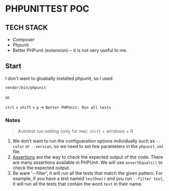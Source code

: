 # PHPUNITTEST POC

## TECH STACK

- Composer
- Phpunit
- Better PHPunit (extension)-- it is not very useful to me.

## Start

I don't want to gloabally installed phpunit, so I used

```bash
vendor/bin/phpunit
```

or

`ctrl` + `shift` + `p` -> `Better PHPUnit: Run all tests`

### Notes

> Autotest run setting (only for me): `shift` + windows + R

1. We don't want to run the configuaration options individually such as `--color` or `--version`, so we need to set few parameters in the `phpunit.xml` file.
2. [Assertions](https://docs.phpunit.de/en/10.0/assertions.html) are the way to check the expected output of the code. There are many assertions available in PHPUnit. We will use `assertEquals()` to check the expected output.
3. Be ware '--filter', it will run all the tests that match the given pattern. For example, if you have a test named `testOne()` and you run `--filter test`, it will run all the tests that contain the word `test` in their name.
